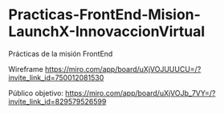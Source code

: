 # Practicas-FrontEnd-Mision-LaunchX-InnovaccionVirtual

Prácticas de la misión FrontEnd

Wireframe
https://miro.com/app/board/uXjVOJUUUCU=/?invite_link_id=750012081530

Público objetivo:
https://miro.com/app/board/uXjVOJb_7VY=/?invite_link_id=829579526599
